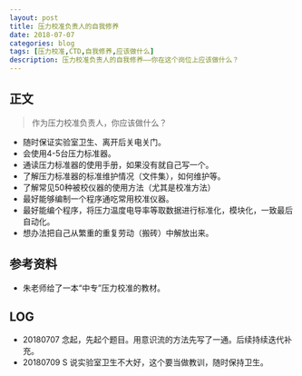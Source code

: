 ```yaml
---
layout: post
title: 压力校准负责人的自我修养
date: 2018-07-07
categories: blog
tags: [压力校准,CTD,自我修养,应该做什么]
description: 压力校准负责人的自我修养——你在这个岗位上应该做什么？
---
```

## 正文

> 作为压力校准负责人，你应该做什么？

- 随时保证实验室卫生、离开后关电关门。
- 会使用4-5台压力标准器。
- 通读压力标准器的使用手册，如果没有就自己写一个。
- 了解压力标准器的标准维护情况（文件集），如何维护等。
- 了解常见50种被校仪器的使用方法（尤其是校准方法）
- 最好能够编制一个程序通吃常用校准仪器。
- 最好能编个程序，将压力温度电导率等取数据进行标准化，模块化，一致最后自动化。
- 想办法把自己从繁重的重复劳动（搬砖）中解放出来。


## 参考资料

- 朱老师给了一本“中专”压力校准的教材。

## LOG
- 20180707 念起，先起个题目。用意识流的方法先写了一通。后续持续迭代补充。
- 20180709 S 说实验室卫生不大好，这个要当做教训，随时保持卫生。

